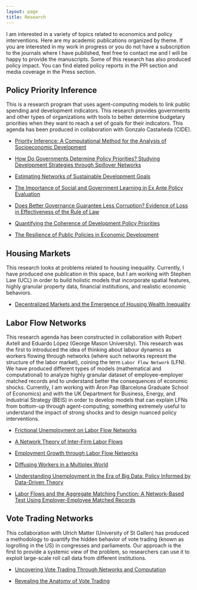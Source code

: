 ```yaml
---
layout: page
title: Research
---
```


I am interested in a variety of topics related to economics and policy interventions.
Here are my academic publications organized by theme.
If you are interested in my work in progress or you do not have a subscription to the journals where I have published, feel free to contact me and I will be happy to provide the manuscripts.
Some of this research has also produced policy impact.
You can find elated policy reports in the PPI section and media coverage in the Press section.


## Policy Priority Inference
This is a research program that uses agent-computing models to link public spending and development indicators.
This research provides governments and other types of organizations with tools to better determine budgetary priorities when they want to reach a set of goals for their indicators.
This agenda has been produced in collaboration with Gonzalo Castañeda (CIDE).

* <a target="_blank" rel="noopener noreferrer" href="https://doi.org/10.1017/dap.2020.18">Priority Inference: A Computational Method for the Analysis of Socioeconomic Development</a>

* <a target="_blank" rel="noopener noreferrer" href="https://doi.org/10.1016/j.jebo.2018.07.017">How Do Governments Determine Policy Priorities? Studying Development Strategies through Spillover Networks</a>
  
* <a target="_blank" rel="noopener noreferrer" href="https://doi.org/10.1016/j.im.2020.103342">Estimating Networks of Sustainable Development Goals</a>

* <a target="_blank" rel="noopener noreferrer" href="https://doi.org/10.1016/j.jpolmod.2019.01.001">The Importance of Social and Government Learning in Ex Ante Policy Evaluation</a>

* <a target="_blank" rel="noopener noreferrer" href="https://arxiv.org/abs/1902.00428">Does Better Governance Guarantee Less Corruption? Evidence of Loss in Effectiveness of the Rule of Law</a>

* <a target="_blank" rel="noopener noreferrer" href="https://doi.org/10.1111/dpr.12498">Quantifying the Coherence of Development Policy Priorities</a>

* <a target="_blank" rel="noopener noreferrer" href="https://doi.org/10.1155/2018/9672849">The Resilience of Public Policies in Economic Development</a>


## Housing Markets
This research looks at problems related to housing inequality.
Currently, I have produced one publication in this space, but I am working with Stephen Law (UCL) in order to build holistic models that incorporate spatial features, highly granular property data, financial institutions, and realistic economic behaviors.

* <a target="_blank" rel="noopener noreferrer" href="https://doi.org/10.1016/j.compenvurbsys.2020.101541">Decentralized Markets and the Emergence of Housing Wealth Inequality</a>



## Labor Flow Networks
This research agenda has been constructed in collaboration with Robert Axtell and Eduardo López (George Mason University).
This research was the first to introduced the idea of thinking about labour dynamics as workers flowing through networks (where such networks represnt the structure of the labor market), coining the term `Labor Flow Network` (LFN).
We have produced different types of models (mathematical and computational) to analyze highly granular dataset of employee-employer matched records and to understand better the consequences of economic shocks.
Currently, I am working with Áron Pap (Barcelona Graduate School of Economics) and with the UK Department for Business, Energy, and Industrial Strategy (BEIS) in order to develop models that can explain LFNs from bottom-up through agent-computing; something extremely useful to understand the impact of strong shocks and to design nuanced policy interventions.

* <a target="_blank" rel="noopener noreferrer" href="https://doi.org/10.1016/j.jebo.2019.02.028">Frictional Unemployment on Labor Flow Networks</a>

* <a target="_blank" rel="noopener noreferrer" href="https://doi.org/10.1140/epjds/s13688-020-00251-w">A Network Theory of Inter-Firm Labor Flows</a>

* <a target="_blank" rel="noopener noreferrer" href="https://doi.org/10.1371/journal.pone.0060808">Employment Growth through Labor Flow Networks</a>

* <a target="_blank" rel="noopener noreferrer" href="http://dx.doi.org/10.2139/ssrn.3056730">Diffusing Workers in a Multiplex World</a>

* <a target="_blank" rel="noopener noreferrer" href="https://doi.org/10.1002/poi3.136">Understanding Unemployment in the Era of Big Data: Policy Informed by Data-Driven Theory</a>

* <a target="_blank" rel="noopener noreferrer" href="https://doi.org/10.1016/j.econlet.2015.08.009">Labor Flows and the Aggregate Matching Function: A Network-Based Test Using Employer-Employee Matched Records</a>


## Vote Trading Networks
This collaboration with Ulrich Matter (University of St Gallen) has produced a methodology to quantify the hidden behavior of vote trading (known as logrolling in the US) in congresses and parliaments.
Our approach is the first to provide a systemic view of the problem, so researchers can use it to exploit large-scale roll call data from different institutions.

* <a target="_blank" rel="noopener noreferrer" href="http://dx.doi.org/10.2139/ssrn.3047871">Uncovering Vote Trading Through Networks and Computation</a>

* <a target="_blank" rel="noopener noreferrer" href="http://dx.doi.org/10.2139/ssrn.2864445 ">Revealing the Anatomy of Vote Trading</a>


